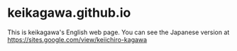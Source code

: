 # keikagawa.github.io

This is keikagawa's English web page.
You can see the Japanese version at https://sites.google.com/view/keiichiro-kagawa
